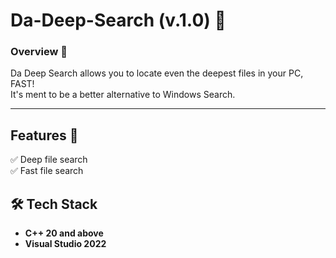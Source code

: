 # Da-Deep-Search (v.1.0) 🔎

### **Overview 🎯**
Da Deep Search allows you to locate even the deepest files in your PC, FAST!  
It's ment to be a better alternative to Windows Search.

---

## Features 📑

✅ Deep file search  
✅ Fast file search

## 🛠️ Tech Stack  
- **C++ 20 and above** 
- **Visual Studio 2022**
